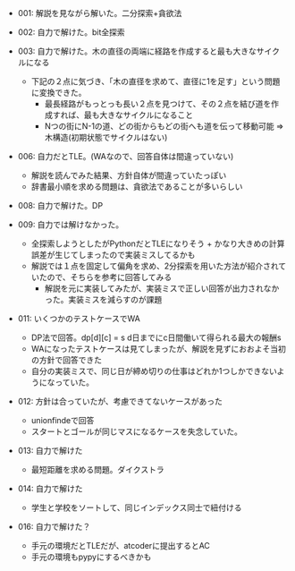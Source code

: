 

- 001: 解説を見ながら解いた。二分探索+貪欲法
- 002: 自力で解けた。bit全探索
- 003: 自力で解けた。木の直径の両端に経路を作成すると最も大きなサイクルになる
  - 下記の２点に気づき、「木の直径を求めて、直径に1を足す」という問題に変換できた。
    - 最長経路がもっとっも長い２点を見つけて、その２点を結び道を作成すれば、最も大きなサイクルになること
    - Nつの街にN-1の道、どの街からもどの街へも道を伝って移動可能 => 木構造(初期状態でサイクルはない)

- 006: 自力だとTLE。(WAなので、回答自体は間違っていない)
  - 解説を読んでみた結果、方針自体が間違っていたっぽい
  - 辞書最小順を求める問題は、貪欲法であることが多いらしい

- 008: 自力で解けた。DP
- 009: 自力では解けなかった。
  - 全探索しようとしたがPythonだとTLEになりそう + かなり大きめの計算誤差が生じてしまったので実装ミスしてるかも
  - 解説では１点を固定して偏角を求め、2分探索を用いた方法が紹介されていたので、そちらを参考に回答してみる
    - 解説を元に実装してみたが、実装ミスで正しい回答が出力されなかった。実装ミスを減らすのが課題
- 011: いくつかのテストケースでWA
  - DP法で回答。dp[d][c] = s d日までにc日間働いて得られる最大の報酬s
  - WAになったテストケースは見てしまったが、解説を見ずにおおよそ当初の方針で回答できた
  - 自分の実装ミスで、同じ日が締め切りの仕事はどれか1つしかできないようになっていた。
- 012: 方針は合っていたが、考慮できてないケースがあった
  - unionfindeで回答
  - スタートとゴールが同じマスになるケースを失念していた。
- 013: 自力で解けた
  - 最短距離を求める問題。ダイクストラ
- 014: 自力で解けた
  - 学生と学校をソートして、同じインデックス同士で紐付ける
- 016: 自力で解けた？
  - 手元の環境だとTLEだが、atcoderに提出するとAC
  - 手元の環境もpypyにするべきかも
